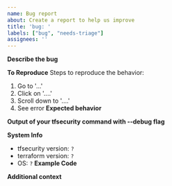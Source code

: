 ```yaml
---
name: Bug report
about: Create a report to help us improve
title: 'bug: '
labels: ["bug", "needs-triage"]
assignees: ''
---
```

**Describe the bug**
<!-- A clear and concise description of what the bug is. -->
**To Reproduce**
Steps to reproduce the behavior:
1. Go to '...'
2. Click on '....'
3. Scroll down to '....'
4. See error
**Expected behavior**
<!-- A clear and concise description of what you expected to happen. -->
**Output of your tfsecurity command with --debug flag**
<!-- If applicable, add screenshots/output to help explain your problem. Remove sensitive info first! -->
**System Info**
<!-- complete the following -->
 - tfsecurity version: `?`
 - terraform version: `?`
 - OS: `?`
**Example Code**
<!-- a minimal terraform example which will help us reproduce the issue (remove anything sensitive first!) -->
**Additional context**
<!-- Add any other context about the problem here. -->
